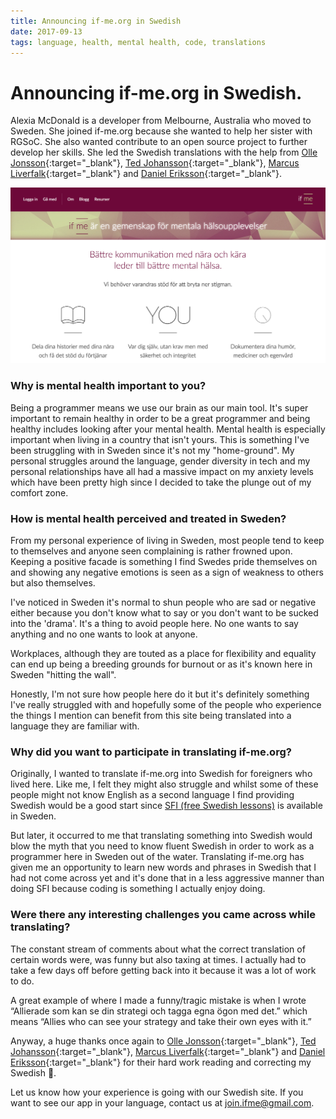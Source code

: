 ```yaml
---
title: Announcing if-me.org in Swedish
date: 2017-09-13
tags: language, health, mental health, code, translations
---
```


# Announcing if-me.org in Swedish.

Alexia McDonald is a developer from Melbourne, Australia who moved to Sweden. She joined if-me.org because she wanted to help her sister with RGSoC. She also wanted contribute to an open source project to further develop her skills. She led the Swedish translations with the help from [Olle Jonsson](https://github.com/olleolleolle){:target="_blank"}, [Ted Johansson](https://github.com/drenmi){:target="_blank"}, [Marcus Liverfalk](https://twitter.com/Marcus_Pazienza){:target="_blank"} and [Daniel Eriksson](https://github.com/clearminds){:target="_blank"}.

![swedish site](/images/swedish_site.png)

### Why is mental health important to you?
Being a programmer means we use our brain as our main tool. It's super important to remain healthy in order to be a great programmer and being healthy includes looking after your mental health. Mental health is especially important when living in a country that isn't yours. This is something I've been struggling with in Sweden since it's not my "home-ground". My personal struggles around the language, gender diversity in tech and my personal relationships have all had a massive impact on my anxiety levels which have been pretty high since I decided to take the plunge out of my comfort zone.

### How is mental health perceived and treated in Sweden?
From my personal experience of living in Sweden, most people tend to keep to themselves and anyone seen complaining is rather frowned upon. Keeping a positive facade is something I find Swedes pride themselves on and showing any negative emotions is seen as a sign of weakness to others but also themselves.

I've noticed in Sweden it's normal to shun people who are sad or negative either because you don't know what to say or you don't want to be sucked into the 'drama'. It's a thing to avoid people here. No one wants to say anything and no one wants to look at anyone.

Workplaces, although they are touted as a place for flexibility and equality can end up being a breeding grounds for burnout or as it's known here in Sweden "hitting the wall".

Honestly, I'm not sure how people here do it but it's definitely something I've really struggled with and hopefully some of the people who experience the things I mention can benefit from this site being translated into a language they are familiar with.

### Why did you want to participate in translating if-me.org?
Originally, I wanted to translate if-me.org into Swedish for foreigners who lived here. Like me, I felt they might also struggle and whilst some of these people might not know English as a second language I find providing Swedish would be a good start since [SFI (free Swedish lessons)](http://www.stockholm.se/sfi) is available in Sweden.

But later, it occurred to me that translating something into Swedish would blow the myth that you need to know fluent Swedish in order to work as a programmer here in Sweden out of the water. Translating if-me.org has given me an opportunity to learn new words and phrases in Swedish that I had not come across yet and it's done that in a less aggressive manner than doing SFI because coding is something I actually enjoy doing.

### Were there any interesting challenges you came across while translating?
The constant stream of comments about what the correct translation of certain words were, was funny but also taxing at times. I actually had to take a few days off before getting back into it because it was a lot of work to do.

A great example of where I made a funny/tragic mistake is when I wrote “Allierade som kan se din strategi och tagga egna ögon med det.” which means “Allies who can see your strategy and take their own eyes with it.”

Anyway, a huge thanks once again to [Olle Jonsson](https://github.com/olleolleolle){:target="_blank"}, [Ted Johansson](https://github.com/drenmi){:target="_blank"}, [Marcus Liverfalk](https://twitter.com/Marcus_Pazienza){:target="_blank"} and [Daniel Eriksson](https://github.com/clearminds){:target="_blank"} for their hard work reading and correcting my Swedish 💜.

Let us know how your experience is going with our Swedish site. If you want to see our app in your language, contact us at [join.ifme@gmail.com](mailto:join.ifme@gmail.com).
